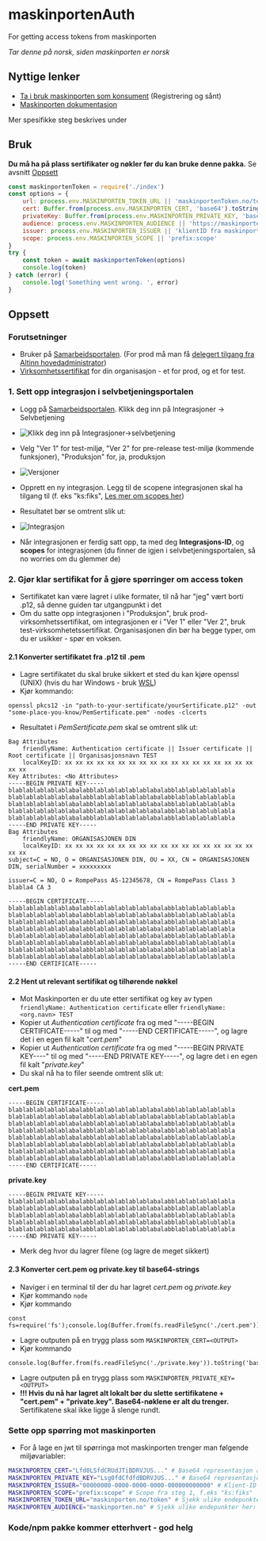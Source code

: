 # maskinportenAuth
For getting access tokens from maskinporten

*Tar denne på norsk, siden maskinporten er norsk*
## Nyttige lenker
- [Ta i bruk maskinporten som konsument](https://samarbeid.digdir.no/maskinporten/konsument/119) (Registrering og sånt)
- [Maskinporten dokumentasjon](https://docs.digdir.no/docs/Maskinporten/)

Mer spesifikke steg beskrives under
## Bruk
**Du må ha på plass sertifikater og nøkler før du kan bruke denne pakka.** Se avsnitt [Oppsett](#oppsett)
```js
const maskinportenToken = require('./index')
const options = {
    url: process.env.MASKINPORTEN_TOKEN_URL || 'maskinportenToken.no/token',
    cert: Buffer.from(process.env.MASKINPORTEN_CERT, 'base64').toString() || 'et sertifikat som BASE64',
    privateKey: Buffer.from(process.env.MASKINPORTEN_PRIVATE_KEY, 'base64').toString() || 'en privat nøkkel som BASE64',
    audience: process.env.MASKINPORTEN_AUDIENCE || 'https://maskinporten.no',
    issuer: process.env.MASKINPORTEN_ISSUER || 'klientID fra maskinporten',
    scope: process.env.MASKINPORTEN_SCOPE || 'prefix:scope'
}
try {
    const token = await maskinportenToken(options)
    console.log(token)
} catch (error) {
    console.log('Something went wrong. ', error)
}
```

## Oppsett
### Forutsetninger
- Bruker på [Samarbeidsportalen](https://samarbeid.digdir.no/). (For prod må man få [delegert tilgang fra Altinn hovedadministrator](https://docs.digdir.no/docs/Maskinporten/maskinporten_sjolvbetjening_web.html))
- [Virksomhetssertifikat](https://www.altinn.no/hjelp/profil/avanserte-innstillinger/hva-er-virksomhetssertifikat/) for din organisasjon - et for prod, og et for test.

### 1. Sett opp integrasjon i selvbetjeningsportalen
- Logg på [Samarbeidsportalen](https://samarbeid.digdir.no/). Klikk deg inn på Integrasjoner -> Selvbetjening

- ![Klikk deg inn på Integrasjoner->selvbetjening](./img/selvbetjening.png)
- Velg "Ver 1" for test-miljø, "Ver 2" for pre-release test-miljø (kommende funksjoner), "Produksjon" for, ja, produksjon

- ![Versjoner](./img/versjoner.png)

- Opprett en ny integrasjon. Legg til de scopene integrasjonen skal ha tilgang til (f. eks "ks:fiks", [Les mer om scopes her](https://docs.digdir.no/docs/Maskinporten/maskinporten_sjolvbetjening_web.html#innlogging-scopesapier))
- Resultatet bør se omtrent slik ut:
- ![Integrasjon](./img/nyIntegrasjon.png)
- Når integrasjonen er ferdig satt opp, ta med deg **Integrasjons-ID**, og **scopes** for integrasjonen (du finner de igjen i selvbetjeningsportalen, så no worries om du glemmer de)

### 2. Gjør klar sertifikat for å gjøre spørringer om access token
- Sertifikatet kan være lagret i ulike formater, til nå har "jeg" vært borti .p12, så denne guiden tar utgangpunkt i det
- Om du satte opp integrasjonen i "Produksjon", bruk prod-virksomhetssertifikat, om integrasjonen er i "Ver 1" eller "Ver 2", bruk test-virksomhetetssertifikat. Organisasjonen din bør ha begge typer, om du er usikker - spør en voksen.
#### 2.1 Konverter sertifikatet fra .p12 til .pem
- Lagre sertifikatet du skal bruke sikkert et sted du kan kjøre openssl (UNIX) (hvis du har Windows - bruk [WSL](https://docs.microsoft.com/en-us/windows/wsl/install))
- Kjør kommando:
```
openssl pkcs12 -in "path-to-your-sertificate/yourSertificate.p12" -out "some-place-you-know/PemSertificate.pem" -nodes -clcerts
```
- Resultatet i *PemSertificate.pem* skal se omtrent slik ut:
```
Bag Attributes
    friendlyName: Authentication certificate || Issuer certificate || Root certificate || Organisasjonsnavn TEST
    localKeyID: xx xx xx xx xx xx xx xx xx xx xx xx xx xx xx xx xx xx xx xx
Key Attributes: <No Attributes>
-----BEGIN PRIVATE KEY-----
blablablablablablabalabblablablablablablabalabblablablablablabla
blablablablablablabalabblablablablablablabalabblablablablablabla
blablablablablablabalabblablablablablablabalabblablablablablabla
blablablablablablabalabblablablablablablabalabblablablablublabla
blablablablablablabalabblablablablablablabalabblablablablablabla
-----END PRIVATE KEY-----
Bag Attributes
    friendlyName: ORGANISASJONEN DIN
    localKeyID: xx xx xx xx xx xx xx xx xx xx xx xx xx xx xx xx xx xx xx xx 
subject=C = NO, O = ORGANISASJONEN DIN, OU = XX, CN = ORGANISASJONEN DIN, serialNumber = xxxxxxxxx

issuer=C = NO, O = RompePass AS-12345678, CN = RompePass Class 3 blabla4 CA 3

-----BEGIN CERTIFICATE-----
blablablablablablabalabblablablablablablabalabblablablablablabla
blablablablablablabalabblablablablablablabalabblablablablablabla
blablablablablablabalabblablablablablablabalabblablablablablabla
blablablablablablabalabblablablablablablabalabblablablablablabla
blablablablablablabalabblablablablablablabalabblablablablablabla
blablablablablablabalabblablablablablablabalabblablablablablabla
blablablablablablabalabblablablablablablabalabblablablablablabla
blablablablablablabalabblablablablablablabalabblablablablablabla
-----END CERTIFICATE-----
```

#### 2.2 Hent ut relevant sertifikat og tilhørende nøkkel
- Mot Maskinporten er du ute etter sertifikat og key av typen `friendlyName: Authentication certificate` eller `friendlyName: <org.navn> TEST`
- Kopier ut *Authentication certificate* fra og med "-----BEGIN CERTIFICATE-----" til og med "-----END CERTIFICATE-----", og lagre det i en egen fil kalt "*cert.pem*"
- Kopier ut *Authentication certificate* fra og med "-----BEGIN PRIVATE KEY----" til og med "-----END PRIVATE KEY-----", og lagre det i en egen fil kalt "*private.key*"
- Du skal nå ha to filer seende omtrent slik ut:

**cert.pem**
```
-----BEGIN CERTIFICATE-----
blablablablablablabalabblablablablablablabalabblablablablablabla
blablablablablablabalabblablablablablablabalabblablablablablabla
blablablablablablabalabblablablablablablabalabblablablablablabla
blablablablablablabalabblablablablablablabalabblablablablablabla
blablablablablablabalabblablablablablablabalabblablablablablabla
blablablablablablabalabblablablablablablabalabblablablablablabla
blablablablablablabalabblablablablablablabalabblablablablablabla
blablablablablablabalabblablablablablablabalabblablablablablabla
-----END CERTIFICATE-----
```
**private.key**
```
-----BEGIN PRIVATE KEY-----
blablablablablablabalabblablablablablablabalabblablablablablabla
blablablablablablabalabblablablablablablabalabblablablablablabla
blablablablablablabalabblablablablablablabalabblablablablablabla
blablablablablablabalabblablablablablablabalabblablablablublabla
blablablablablablabalabblablablablablablabalabblablablablablabla
-----END PRIVATE KEY-----
```

- Merk deg hvor du lagrer filene (og lagre de meget sikkert)

#### 2.3 Konverter cert.pem og private.key til base64-strings
- Naviger i en terminal til der du har lagret *cert.pem* og *private.key*
- Kjør kommando `node`
- Kjør kommando
```
const fs=require('fs');console.log(Buffer.from(fs.readFileSync('./cert.pem')).toString('base64'))
```
- Lagre outputen på en trygg plass som `MASKINPORTEN_CERT=<OUTPUT>`
- Kjør kommando
```
console.log(Buffer.from(fs.readFileSync('./private.key')).toString('base64'))
```
- Lagre outputen på en trygg plass som `MASKINPORTEN_PRIVATE_KEY=<OUTPUT>`
- **!!! Hvis du nå har lagret alt lokalt bør du slette sertifikatene + "cert.pem" + "private.key". Base64-nøklene er alt du trenger.** Sertifikatene skal ikke ligge å slenge rundt.

### Sette opp spørring mot maskinporten
- For å lage en jwt til spørringa mot maskinporten trenger man følgende miljøvariabler:
```bash
MASKINPORTEN_CERT="Lfd0LSfdCRUdJTiBDRVJUS..." # Base64 representasjon av sertifikatet
MASKINPORTEN_PRIVATE_KEY="Lsg0fdCfdfdBDRVJUS..." # Base64 representasjon av private key for sertifikatet
MASKINPORTEN_ISSUER="00000000-0000-0000-0000-000000000000" # Klient-ID fra steg 1
MASKINPORTEN_SCOPE="prefix:scope" # Scope fra steg 1, f.eks "ks:fiks"
MASKINPORTEN_TOKEN_URL="maskinporten.no/token" # Sjekk ulike endepunkter her: https://docs.digdir.no/docs/Maskinporten/maskinporten_func_wellknown.html
MASKINPORTEN_AUDIENCE="maskinporten.no" # Sjekk ulike endepunkter her: https://docs.digdir.no/docs/Maskinporten/maskinporten_func_wellknown.html

```

### Kode/npm pakke kommer etterhvert - god helg










